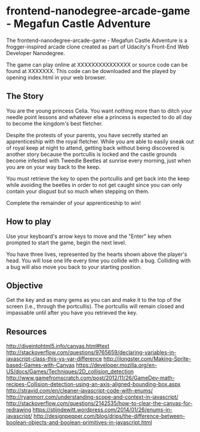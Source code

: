 frontend-nanodegree-arcade-game - Megafun Castle Adventure
==========================================================

The frontend-nanodegree-arcade-game - Megafun Castle Adventure is a
frogger-inspired arcade clone created as part of Udacity's Front-End Web
Developer Nanodegree.

The game can play online at XXXXXXXXXXXXXXX or source code can be found at
XXXXXXX. This code can be downloaded and the played by opening index.html in
your web browser.

The Story
---------
You are the young princess Celia. You want nothing more than to ditch your
needle point lessons and whatever else a princess is expected to do all day
to become the kingdom's best fletcher.

Despite the protests of your parents, you have secretly started an
apprenticeship with the royal fletcher. While you are able to easily sneak out of
royal keep at night to attend, getting back without being discovered is another
story because the portcullis is locked and the castle grounds become infested
with Tweedle Beetles at sunrise every morning, just when you are on your way
back to the keep.

You must retrieve the key to open the portcullis and get back into the keep
while avoiding the beetles in order to not get caught since you can only contain
your disgust but so much when stepping on them.

Complete the remainder of your apprenticeship to win!

How to play
-----------
Use your keyboard's arrow keys to move and the "Enter" key when prompted to
start the game, begin the next level.

You have three lives, represented by the hearts shown above the player's head.
You will lose one life every time you collide with a bug. Colliding with a bug
will also move you back to your starting position.

Objective
---------
Get the key and as many gems as you can and make it to the top of
the screen (i.e., through the portcullis). The portcullis will remain closed
and impassable until after you have you retrieved the key.

Resources
---------
http://diveintohtml5.info/canvas.html#text
http://stackoverflow.com/questions/9765659/declaring-variables-in-javascript-class-this-vs-var-difference
http://jlongster.com/Making-Sprite-based-Games-with-Canvas
https://developer.mozilla.org/en-US/docs/Games/Techniques/2D_collision_detection
http://www.gamefromscratch.com/post/2012/11/26/GameDev-math-recipes-Collision-detection-using-an-axis-aligned-bounding-box.aspx
http://stravid.com/en/cleaner-javascript-code-with-enums/
http://ryanmorr.com/understanding-scope-and-context-in-javascript/
http://stackoverflow.com/questions/2142535/how-to-clear-the-canvas-for-redrawing
https://stijndewitt.wordpress.com/2014/01/26/enums-in-javascript/
http://designpepper.com/blog/drips/the-difference-between-boolean-objects-and-boolean-primitives-in-javascript.html
